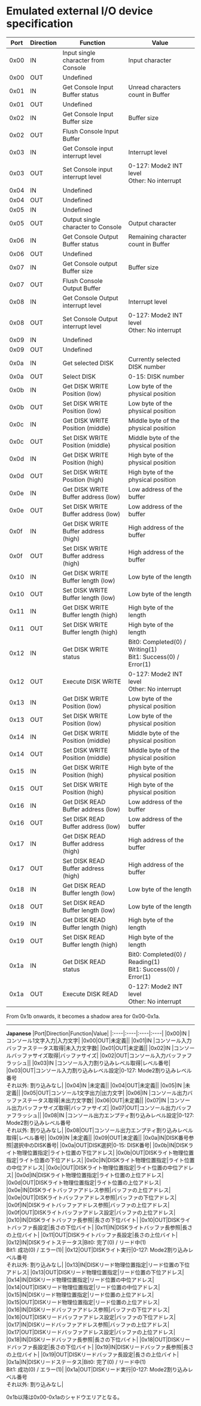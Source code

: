 # Emulated external I/O device specification

| Port | Direction | Function                              | Value                                |
| ---- | --------- | ------------------------------------- | ------------------------------------ |
| 0x00 | IN        | Input single character from Console   | Input character                      |
| 0x00 | OUT       | Undefined                             |                                      |
| 0x01 | IN        | Get Console Input Buffer status       | Unread characters count in Buffer    |
| 0x01 | OUT       | Undefined                             |                                      |
| 0x02 | IN        | Get Console Input Buffer size         | Buffer size                          |
| 0x02 | OUT       | Flush Console Input Buffer            |                                      |
| 0x03 | IN        | Get Console input interrupt level     | Interrupt level                      |
| 0x03 | OUT       | Set Console input interrupt level     | 0-127: Mode2 INT level<br>Other: No interrupt |
| 0x04 | IN        | Undefined                             |                                      |
| 0x04 | OUT       | Undefined                             |                                      |
| 0x05 | IN        | Undefined                             |                                      |
| 0x05 | OUT       | Output single character to Console    | Output character                     |
| 0x06 | IN        | Get Console Output Buffer status      | Remaining character count in Buffer  |
| 0x06 | OUT       | Undefined                             |                                      |
| 0x07 | IN        | Get Console output Buffer size        | Buffer size                          |
| 0x07 | OUT       | Flush Console Output Buffer           |                                      |
| 0x08 | IN        | Get Console Output interrupt level    | Interrupt level                      |
| 0x08 | OUT       | Set Console Output interrupt level    | 0-127: Mode2 INT level<br>Other: No interrupt |
| 0x09 | IN        | Undefined                             |                                      |
| 0x09 | OUT       | Undefined                             |                                      |
| 0x0a | IN        | Get selected DISK                     | Currently selected DISK number       |
| 0x0a | OUT       | Select DISK                           | 0-15: DISK number                    |
| 0x0b | IN        | Get DISK WRITE Position (low)         | Low byte of the physical position    |
| 0x0b | OUT       | Set DISK WRITE Position (low)         | Low byte of the physical position    |
| 0x0c | IN        | Get DISK WRITE Position (middle)      | Middle byte of the physical position |
| 0x0c | OUT       | Set DISK WRITE Position (middle)      | Middle byte of the physical position |
| 0x0d | IN        | Get DISK WRITE Position (high)        | High byte of the physical position   |
| 0x0d | OUT       | Set DISK WRITE Position (high)        | High byte of the physical position   |
| 0x0e | IN        | Get DISK WRITE Buffer address (low)   | Low address of the buffer            |
| 0x0e | OUT       | Set DISK WRITE Buffer address (low)   | Low address of the buffer            |
| 0x0f | IN        | Get DISK WRITE Buffer address (high)  | High address of the buffer           |
| 0x0f | OUT       | Set DISK WRITE Buffer address (high)  | High address of the buffer           |
| 0x10 | IN        | Get DISK WRITE Buffer length (low)    | Low byte of the length               |
| 0x10 | OUT       | Set DISK WRITE Buffer length (low)    | Low byte of the length               |
| 0x11 | IN        | Get DISK WRITE Buffer length (high)   | High byte of the length              |
| 0x11 | OUT       | Set DISK WRITE Buffer length (high)   | High byte of the length              |
| 0x12 | IN        | Get DISK WRITE status                 | Bit0: Completed(0) / Writing(1)<br>Bit1: Success(0) / Error(1) |
| 0x12 | OUT       | Execute DISK WRITE                    | 0-127: Mode2 INT level<br>Other: No interrupt |
| 0x13 | IN        | Get DISK WRITE Position (low)         | Low byte of the physical position    |
| 0x13 | OUT       | Set DISK WRITE Position (low)         | Low byte of the physical position    |
| 0x14 | IN        | Get DISK WRITE Position (middle)      | Middle byte of the physical position |
| 0x14 | OUT       | Set DISK WRITE Position (middle)      | Middle byte of the physical position |
| 0x15 | IN        | Get DISK WRITE Position (high)        | High byte of the physical position   |
| 0x15 | OUT       | Set DISK WRITE Position (high)        | High byte of the physical position   |
| 0x16 | IN        | Get DISK READ Buffer address (low)    | Low address of the buffer            |
| 0x16 | OUT       | Set DISK READ Buffer address (low)    | Low address of the buffer            |
| 0x17 | IN        | Get DISK READ Buffer address (high)   | High address of the buffer           |
| 0x17 | OUT       | Set DISK READ Buffer address (high)   | High address of the buffer           |
| 0x18 | IN        | Get DISK READ Buffer length (low)     | Low byte of the length               |
| 0x18 | OUT       | Set DISK READ Buffer length (low)     | Low byte of the length               |
| 0x19 | IN        | Get DISK READ Buffer length (high)    | High byte of the length              |
| 0x19 | OUT       | Set DISK READ Buffer length (high)    | High byte of the length              |
| 0x1a | IN        | Get DISK READ status                  | Bit0: Completed(0) / Reading(1)<br>Bit1: Success(0) / Error(1) |
| 0x1a | OUT       | Execute DISK READ                     | 0-127: Mode2 INT level<br>Other: No interrupt |

From 0x1b onwards, it becomes a shadow area for 0x00-0x1a.

----
**Japanese**
|Port|Direction|Function|Value|
|:----|:----|:----|:----|
|0x00|IN |コンソール1文字入力|入力文字|
|0x00|OUT|未定義||
|0x01|IN |コンソール入力バッファステータス取得|未入力文字数|
|0x01|OUT|未定義||
|0x02|IN |コンソールバッファサイズ取得|バッファサイズ|
|0x02|OUT|コンソール入力バッファフラッシュ||
|0x03|IN |コンソール入力割り込みレベル取得|レベル番号|
|0x03|OUT|コンソール入力割り込みレベル設定|0-127: Mode2割り込みレベル番号<br>それ以外: 割り込みなし|
|0x04|IN |未定義||
|0x04|OUT|未定義||
|0x05|IN |未定義||
|0x05|OUT|コンソール1文字出力|出力文字|
|0x06|IN |コンソール出力バッファステータス取得|未出力文字数|
|0x06|OUT|未定義||
|0x07|IN |コンソール出力バッファサイズ取得|バッファサイズ|
|0x07|OUT|コンソール出力バッファフラッシュ||
|0x08|IN |コンソール出力エンプティ割り込みレベル設定|0-127: Mode2割り込みレベル番号<br>それ以外: 割り込みなし|
|0x08|OUT|コンソール出力エンプティ割り込みレベル取得|レベル番号|
|0x09|IN |未定義||
|0x09|OUT|未定義||
|0x0a|IN|DISK番号参照|選択中のDISK番号|
|0x0a|OUT|DISK選択|0-15: DISK番号|
|0x0b|IN|DISKライト物理位置指定|ライト位置の下位アドレス|
|0x0b|OUT|DISKライト物理位置指定|ライト位置の下位アドレス|
|0x0c|IN|DISKライト物理位置指定|ライト位置の中位アドレス|
|0x0c|OUT|DISKライト物理位置指定|ライト位置の中位アドレス|
|0x0d|IN|DISKライト物理位置指定|ライト位置の上位アドレス|
|0x0d|OUT|DISKライト物理位置指定|ライト位置の上位アドレス|
|0x0e|IN|DISKライトバッファアドレス参照|バッファの上位アドレス|
|0x0e|OUT|DISKライトバッファアドレス参照|バッファの下位アドレス|
|0x0f|IN|DISKライトバッファアドレス参照|バッファの上位アドレス|
|0x0f|OUT|DISKライトバッファアドレス設定|バッファの上位アドレス|
|0x10|IN|DISKライトバッファ長参照|長さの下位バイト|
|0x10|OUT|DISKライトバッファ長設定|長さの下位バイト|
|0x11|IN|DISKライトバッファ長参照|長さの上位バイト|
|0x11|OUT|DISKライトバッファ長設定|長さの上位バイト|
|0x12|IN|DISKライトステータス|Bit0: 完了(0) / リード中(1)<br>Bit1: 成功(0) / エラー(1)|
|0x12|OUT|DISKライト実行|0-127: Mode2割り込みレベル番号<br>それ以外: 割り込みなし|
|0x13|IN|DISKリード物理位置指定|リード位置の下位アドレス|
|0x13|OUT|DISKリード物理位置指定|リード位置の下位アドレス|
|0x14|IN|DISKリード物理位置指定|リード位置の中位アドレス|
|0x14|OUT|DISKリード物理位置指定|リード位置の中位アドレス|
|0x15|IN|DISKリード物理位置指定|リード位置の上位アドレス|
|0x15|OUT|DISKリード物理位置指定|リード位置の上位アドレス|
|0x16|IN|DISKリードバッファアドレス参照|バッファの下位アドレス|
|0x16|OUT|DISKリードバッファアドレス設定|バッファの下位アドレス|
|0x17|IN|DISKリードバッファアドレス参照|バッファの上位アドレス|
|0x17|OUT|DISKリードバッファアドレス設定|バッファの上位アドレス|
|0x18|IN|DISKリードバッファ長参照|長さの下位バイト|
|0x18|OUT|DISKリードバッファ長設定|長さの下位バイト|
|0x19|IN|DISKリードバッファ長参照|長さの上位バイト|
|0x19|OUT|DISKリードバッファ長設定|長さの上位バイト|
|0x1a|IN|DISKリードステータス|Bit0: 完了(0) / リード中(1)<br>Bit1: 成功(0) / エラー(1)|
|0x1a|OUT|DISKリード実行|0-127: Mode2割り込みレベル番号<br>それ以外: 割り込みなし|

0x1b以降は0x00-0x1aのシャドウエリアとなる。